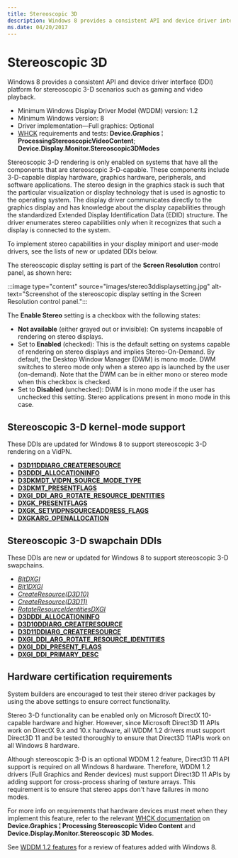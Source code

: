 ```yaml
---
title: Stereoscopic 3D
description: Windows 8 provides a consistent API and device driver interface (DDI) platform for stereoscopic 3-D scenarios such as gaming and video playback.
ms.date: 04/20/2017
---
```


# Stereoscopic 3D

Windows 8 provides a consistent API and device driver interface (DDI) platform for stereoscopic 3-D scenarios such as gaming and video playback.

* Minimum Windows Display Driver Model (WDDM) version: 1.2
* Minimum Windows version: 8
* Driver implementation—Full graphics: Optional
* [WHCK](/windows-hardware/test/hlk/windows-hardware-lab-kit) requirements and tests: **Device.Graphics** ¦ **ProcessingStereoscopicVideoContent**; **Device.Display.Monitor.Stereoscopic3DModes**

Stereoscopic 3-D rendering is only enabled on systems that have all the components that are stereoscopic 3-D-capable. These components include 3-D-capable display hardware, graphics hardware, peripherals, and software applications. The stereo design in the graphics stack is such that the particular visualization or display technology that is used is agnostic to the operating system. The display driver communicates directly to the graphics display and has knowledge about the display capabilities through the standardized Extended Display Identification Data (EDID) structure. The driver enumerates stereo capabilities only when it recognizes that such a display is connected to the system.

To implement stereo capabilities in your display miniport and user-mode drivers, see the lists of new or updated DDIs below.

The stereoscopic display setting is part of the **Screen Resolution** control panel, as shown here:

:::image type="content" source="images/stereo3ddisplaysetting.jpg" alt-text="Screenshot of the stereoscopic display setting in the Screen Resolution control panel.":::

The **Enable Stereo** setting is a checkbox with the following states:

* **Not available** (either grayed out or invisible): On systems incapable of rendering on stereo displays.
* Set to **Enabled** (checked): This is the default setting on systems capable of rendering on stereo displays and implies Stereo-On-Demand. By default, the Desktop Window Manager (DWM) is mono mode. DWM switches to stereo mode only when a stereo app is launched by the user (on-demand). Note that the DWM can be in either mono or stereo mode when this checkbox is checked.
* Set to **Disabled** (unchecked): DWM is in mono mode if the user has unchecked this setting. Stereo applications present in mono mode in this case.

## Stereoscopic 3-D kernel-mode support

These DDIs are updated for Windows 8 to support stereoscopic 3-D rendering on a VidPN.

* [**D3D11DDIARG_CREATERESOURCE**](/windows-hardware/drivers/ddi/d3d10umddi/ns-d3d10umddi-d3d11ddiarg_createresource)
* [**D3DDDI_ALLOCATIONINFO**](/windows-hardware/drivers/ddi/d3dukmdt/ns-d3dukmdt-_d3dddi_allocationinfo)
* [**D3DKMDT_VIDPN_SOURCE_MODE_TYPE**](/windows-hardware/drivers/ddi/d3dkmdt/ne-d3dkmdt-_d3dkmdt_vidpn_source_mode_type)
* [**D3DKMT_PRESENTFLAGS**](/windows-hardware/drivers/ddi/d3dkmthk/ns-d3dkmthk-_d3dkmt_presentflags)
* [**DXGI_DDI_ARG_ROTATE_RESOURCE_IDENTITIES**](/windows-hardware/drivers/ddi/dxgiddi/ns-dxgiddi-dxgi_ddi_arg_rotate_resource_identities)
* [**DXGK_PRESENTFLAGS**](/windows-hardware/drivers/ddi/d3dkmddi/ns-d3dkmddi-_dxgk_presentflags)
* [**DXGK_SETVIDPNSOURCEADDRESS_FLAGS**](/windows-hardware/drivers/ddi/d3dkmddi/ns-d3dkmddi-_dxgk_setvidpnsourceaddress_flags)
* [**DXGKARG_OPENALLOCATION**](/windows-hardware/drivers/ddi/d3dkmddi/ns-d3dkmddi-_dxgkarg_openallocation)

## Stereoscopic 3-D swapchain DDIs

These DDIs are new or updated for Windows 8 to support stereoscopic 3-D swapchains.

* [*BltDXGI*](/windows-hardware/drivers/ddi/dxgiddi/ns-dxgiddi-dxgi_ddi_base_functions)
* [*Blt1DXGI*](/windows-hardware/drivers/ddi/dxgiddi/ns-dxgiddi-dxgi1_2_ddi_base_functions)
* [*CreateResource(D3D10)*](/windows-hardware/drivers/ddi/d3d10umddi/nc-d3d10umddi-pfnd3d10ddi_createresource)
* [*CreateResource(D3D11)*](/windows-hardware/drivers/ddi/d3d10umddi/nc-d3d10umddi-pfnd3d11ddi_createresource)
* [*RotateResourceIdentitiesDXGI*](/windows-hardware/drivers/ddi/dxgiddi/ns-dxgiddi-dxgi_ddi_base_functions)
* [**D3DDDI_ALLOCATIONINFO**](/windows-hardware/drivers/ddi/d3dukmdt/ns-d3dukmdt-_d3dddi_allocationinfo)
* [**D3D10DDIARG_CREATERESOURCE**](/windows-hardware/drivers/ddi/d3d10umddi/ns-d3d10umddi-d3d10ddiarg_createresource)
* [**D3D11DDIARG_CREATERESOURCE**](/windows-hardware/drivers/ddi/d3d10umddi/ns-d3d10umddi-d3d11ddiarg_createresource)
* [**DXGI_DDI_ARG_ROTATE_RESOURCE_IDENTITIES**](/windows-hardware/drivers/ddi/dxgiddi/ns-dxgiddi-dxgi_ddi_arg_rotate_resource_identities)
* [**DXGI_DDI_PRESENT_FLAGS**](/windows-hardware/drivers/ddi/dxgiddi/ns-dxgiddi-dxgi_ddi_present_flags)
* [**DXGI_DDI_PRIMARY_DESC**](/windows-hardware/drivers/ddi/dxgiddi/ns-dxgiddi-dxgi_ddi_primary_desc)

## Hardware certification requirements

System builders are encouraged to test their stereo driver packages by using the above settings to ensure correct functionality.

Stereo 3-D functionality can be enabled only on Microsoft DirectX 10-capable hardware and higher. However, since Microsoft Direct3D 11 APIs work on DirectX 9.x and 10.x hardware, all WDDM 1.2 drivers must support Direct3D 11 and be tested thoroughly to ensure that Direct3D 11APIs work on all Windows 8 hardware.

Although stereoscopic 3-D is an optional WDDM 1.2 feature, Direct3D 11 API support is required on all Windows 8 hardware. Therefore, WDDM 1.2 drivers (Full Graphics and Render devices) must support Direct3D 11 APIs by adding support for cross-process sharing of texture arrays. This requirement is to ensure that stereo apps don't have failures in mono modes.

For more info on requirements that hardware devices must meet when they implement this feature, refer to the relevant [WHCK documentation](/windows-hardware/test/hlk/windows-hardware-lab-kit) on **Device.Graphics ¦ Processing Stereoscopic Video Content** and **Device.Display.Monitor.Stereoscopic 3D Modes**.

See [WDDM 1.2 features](wddm-v1-2-features.md) for a review of features added with Windows 8.
